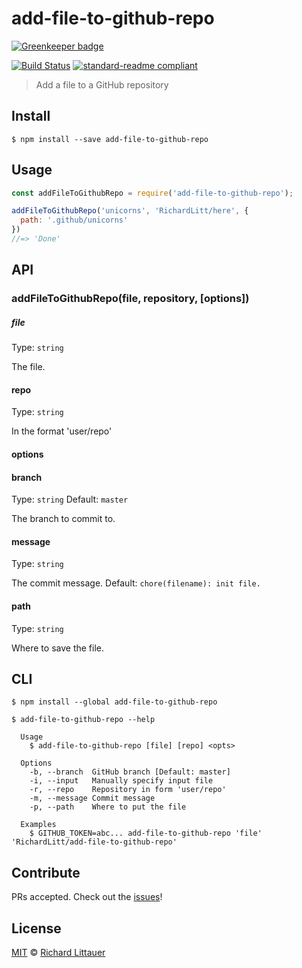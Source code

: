 # add-file-to-github-repo

[![Greenkeeper badge](https://badges.greenkeeper.io/RichardLitt/add-file-to-github-repo.svg)](https://greenkeeper.io/)

[![Build Status](https://travis-ci.org/RichardLitt/add-file-to-github-repo.svg?branch=master)](https://travis-ci.org/RichardLitt/add-file-to-github-repo) [![standard-readme compliant](https://img.shields.io/badge/standard--readme-OK-green.svg?style=flat-square)](https://github.com/RichardLitt/standard-readme)

> Add a file to a GitHub repository

## Install

```
$ npm install --save add-file-to-github-repo
```

## Usage

```js
const addFileToGithubRepo = require('add-file-to-github-repo');

addFileToGithubRepo('unicorns', 'RichardLitt/here', {
  path: '.github/unicorns'
})
//=> 'Done'
```

## API

### addFileToGithubRepo(file, repository, [options])

##### file

Type: `string`

The file.

#### repo

Type: `string`

In the format 'user/repo'

#### options

#### branch

Type: `string`
Default: `master`

The branch to commit to.

#### message

Type: `string`

The commit message. Default: `chore(filename): init file.`

#### path

Type: `string`

Where to save the file.


## CLI

```
$ npm install --global add-file-to-github-repo
```

```
$ add-file-to-github-repo --help

  Usage
    $ add-file-to-github-repo [file] [repo] <opts>

  Options
    -b, --branch  GitHub branch [Default: master]
    -i, --input   Manually specify input file
    -r, --repo    Repository in form 'user/repo'
    -m, --message Commit message
    -p, --path    Where to put the file

  Examples
    $ GITHUB_TOKEN=abc... add-file-to-github-repo 'file' 'RichardLitt/add-file-to-github-repo'
```

## Contribute

PRs accepted. Check out the [issues](https://github.com/RichardLitt/add-file-to-github-repo/issues)!

## License

[MIT](LICENSE) © [Richard Littauer](https://burntfen.com)
